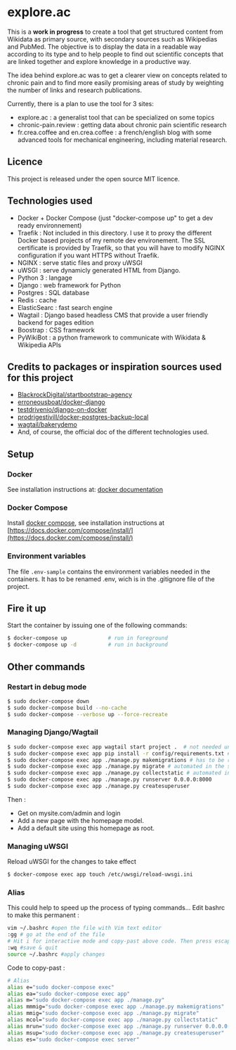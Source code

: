 # explore.ac

This is a **work in progress** to create a tool that get structured content from Wikidata as primary source, with secondary sources such as Wikipedias and PubMed. The objective is to display the data in a readable way according to its type and to help people to find out scientific concepts that are linked together and explore knowledge in a productive way.

The idea behind explore.ac was to get a clearer view on concepts related to chronic pain and to find more easily promising areas of study by weighting the number of links and research publications.

Currently, there is a plan to use the tool for 3 sites:
- explore.ac : a generalist tool that can be specialized on some topics
- chronic-pain.review : getting data about chronic pain scientific research
- fr.crea.coffee and en.crea.coffee : a french/english blog with some advanced tools for mechanical engineering, including material research.

## Licence

This project is released under the open source MIT licence.

## Technologies used

- Docker + Docker Compose (just "docker-compose up" to get a dev ready environnement)
- Traefik : Not included in this directory. I use it to proxy the different Docker based projects of my remote dev environement. The SSL certificate is provided by Traefik, so that you will have to modify NGINX configuration if you want HTTPS without Traefik.
- NGINX : serve static files and proxy uWSGI
- uWSGI : serve dynamicly generated HTML from Django.
- Python 3 : langage
- Django  : web framework for Python
- Postgres : SQL database
- Redis : cache
- ElasticSearc : fast search engine
- Wagtail : Django based headless CMS that provide a user friendly backend for pages edition
- Boostrap : CSS framework
- PyWikiBot : a python framework to communicate with Wikidata & Wikipedia APIs

## Credits to packages or inspiration sources used for this project

- [BlackrockDigital/startbootstrap-agency](https://github.com/BlackrockDigital/startbootstrap-agency)
- [erroneousboat/docker-django](https://github.com/erroneousboat/docker-django)
- [testdrivenio/django-on-docker](https://github.com/testdrivenio/django-on-docker)
- [prodrigestivill/docker-postgres-backup-local](https://github.com/prodrigestivill/docker-postgres-backup-local)
- [wagtail/bakerydemo](https://github.com/wagtail/bakerydemo)
- And, of course, the official doc of the different technologies used.

## Setup

### Docker
See installation instructions at: [docker documentation](https://docs.docker.com/install/)

### Docker Compose
Install [docker compose](https://github.com/docker/compose), see installation instructions at [https://docs.docker.com/compose/install/](https://docs.docker.com/compose/install/)

### Environment variables
The file `.env-sample` contains the environment variables needed in the containers.
It has to be renamed .env, wich is in the .gitignore file of the project.

## Fire it up
Start the container by issuing one of the following commands:
```bash
$ docker-compose up             # run in foreground
$ docker-compose up -d          # run in background
```
## Other commands

### Restart in debug mode

```bash
$ sudo docker-compose down
$ sudo docker-compose build --no-cache
$ sudo docker-compose --verbose up --force-recreate 
```

### Managing Django/Wagtail

```bash
$ sudo docker-compose exec app wagtail start project .  # not needed unless the current site structure is deleted
$ sudo docker-compose exec app pip install -r config/requirements.txt # not needed unless the current site structure is deleted
$ sudo docker-compose exec app ./manage.py makemigrations # has to be run after startup with migrate if the migration files have been deleted
$ sudo docker-compose exec app ./manage.py migrate # automated in the startup script with fake-initial
$ sudo docker-compose exec app ./manage.py collectstatic # automated in the startup script
$ sudo docker-compose exec app ./manage.py runserver 0.0.0.0:8000 
$ sudo docker-compose exec app ./manage.py createsuperuser
```

Then :
- Get on mysite.com/admin and login
- Add a new page with the homepage model.
- Add a default site using this homepage as root.

### Managing uWSGI

Reload uWSGI for the changes to take effect
```bash
$ docker-compose exec app touch /etc/uwsgi/reload-uwsgi.ini
```

### Alias

This could help to speed up the process of typing commands...
Edit bashrc to make this permanent :

```bash
vim ~/.bashrc #open the file with Vim text editor
:gg # go at the end of the file
# Hit i for interactive mode and copy-past above code. Then press escape.
:wq #save & quit
source ~/.bashrc #apply changes
```

Code to copy-past :

```bash
# Alias
alias e="sudo docker-compose exec"
alias ea="sudo docker-compose exec app"
alias m="sudo docker-compose exec app ./manage.py"
alias mmmig="sudo docker-compose exec app ./manage.py makemigrations"
alias mmig="sudo docker-compose exec app ./manage.py migrate"
alias mcol="sudo docker-compose exec app ./manage.py collectstatic"
alias mrun="sudo docker-compose exec app ./manage.py runserver 0.0.0.0:8000"
alias msup="sudo docker-compose exec app ./manage.py createsuperuser"
alias es="sudo docker-compose exec server"
```
